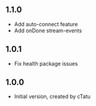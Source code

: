 ## 1.1.0

- Add auto-connect feature
- Add onDone stream-events

## 1.0.1

- Fix health package issues

## 1.0.0

- Initial version, created by cTatu
